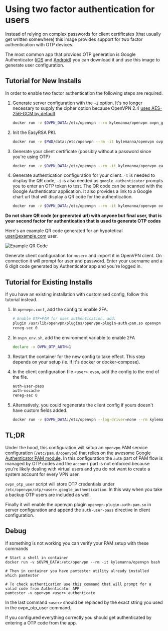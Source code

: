 # Using two factor authentication for users

Instead of relying on complex passwords for client certificates (that usually get written somewhere) this image
provides support for two factor authentication with OTP devices.

The most common app that provides OTP generation is Google Authenticator ([iOS](https://itunes.apple.com/it/app/google-authenticator/id388497605?mt=8) and
[Android](https://play.google.com/store/apps/details?id=com.google.android.apps.authenticator2&hl=it)) you can download it
and use this image to generate user configuration.

## Tutorial for New Installs

In order to enable two factor authentication the following steps are required.

1. Generate server configuration with the `-2` option. It's no longer necessary to supply the cipher option because OpenVPN 2.4 [uses AES-256-GCM by default](https://community.openvpn.net/openvpn/wiki/SWEET32).
    ```bash
    docker run -v $OVPN_DATA:/etc/openvpn --rm kylemanna/openvpn ovpn_genconfig -u udp://vpn.example.com -2
    ```

1. Init the EasyRSA PKI.
    ```bash
    docker run -v $PWD/data:/etc/openvpn --rm -it kylemanna/openvpn ovpn_initpki
    ```

1. Generate your client certificate (possibly without a password since you're using OTP)
    ```bash
    docker run -v $OVPN_DATA:/etc/openvpn --rm -it kylemanna/openvpn easyrsa build-client-full <user> nopass
    ```

1. Generate authentication configuration for your client. `-t` is needed to display the QR code, `-i` is also needed as `google_authenticator` prompts you to enter an OTP token to test. The QR code can be scanned with the Google Authenticator application. It also provides a link to a Google chart url that will display a QR code for the authentication.
    ```bash
    docker run -v $OVPN_DATA:/etc/openvpn --rm -it kylemanna/openvpn ovpn_otp_user <user>
    ```

**Do not share QR code (or generated url) with anyone but final user, that is your second factor for authentication
  that is used to generate OTP codes**

Here's an example QR code generated for an hypotetical user@example.com user.

![Example QR Code](https://www.google.com/chart?chs=200x200&chld=M|0&cht=qr&chl=otpauth://totp/user@example.com%3Fsecret%3DKEYZ66YEXMXDHPH5)

Generate client configuration for `<user>` and import it in OpenVPN client. On connection it will prompt for user and password. Enter your username and a 6 digit code generated by Authenticator app and you're logged in.

## Tutorial for Existing Installs

If you have an existing installation with customised config, follow this tutorial instead.

1. In `openvpn.conf`, add the config to enable 2FA.
    ```bash
    # Enable OTP+PAM for user authentication, add:
    plugin /usr/lib/openvpn/plugins/openvpn-plugin-auth-pam.so openvpn
    reneg-sec 0
    ```

1. In `ovpn_env.sh`, add the environment variable to enable 2FA
    ```bash
    declare -x OVPN_OTP_AUTH=1
    ```

1. Restart the container for the new config to take effect. This step depends on your setup (ie. if it's docker or docker-compose).

1. In the client configuration file `<user>.ovpn`, add the config to the end of the file.
    ```bash
    auth-user-pass
    auth-nocache
    reneg-sec 0
    ```

1. Alternatively, you could regenerate the client config if yours doesn't have custom fields added.
    ```bash
    docker run -v $OVPN_DATA:/etc/openvpn --log-driver=none --rm kylemanna/openvpn ovpn_getclient CLIENTNAME > CLIENTNAME.ovpn
    ```

## TL;DR

Under the hood, this configuration will setup an `openvpn` PAM service configuration (`/etc/pam.d/openvpn`) that relies on the awesome [Google Authenticator PAM module](https://github.com/google/google-authenticator). In this configuration the `auth` part of PAM flow is managed by OTP codes and the `account` part is not enforced because you're likely dealing with virtual users and you do not want to create a system account for every VPN user.

`ovpn_otp_user` script will store OTP credentials under `/etc/openvpn/otp/<user>.google_authentication`. In this way when you take a backup OTP users are included as well.

Finally it will enable the openvpn plugin `openvpn-plugin-auth-pam.so` in server configuration and append the `auth-user-pass` directive in client configuration.

## Debug

If something is not working you can verify your PAM setup with these commands

```
# Start a shell in container
docker run -v $OVPN_DATA:/etc/openvpn --rm -it kylemanna/openvpn bash

# Then in container you have pamtester utility already installed
which pamtester

# To check authentication use this command that will prompt for a valid code from Authenticator APP
pamtester -v openvpn <user> authenticate
```

In the last command `<user>` should be replaced by the exact string you used in the ovpn_otp_user command.

If you configured everything correctly you should get authenticated by entering a OTP code from the app.
